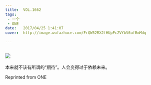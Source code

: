 ```yaml
---
title:	VOL.1662
tags:
 - 一个
 - ONE
date:	2017/04/25 1:41:07
cover:	http://image.wufazhuce.com/FrQW52RXJfHUpPcZVYbV6ufBmMdq

---
```

![](http://image.wufazhuce.com/FrQW52RXJfHUpPcZVYbV6ufBmMdq)
---

本来就不该有所谓的“期待”。人会变得过于依赖未来。
 
Reprinted from ONE
